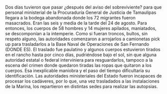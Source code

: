 Dos días tuvieron que pasar ¿después del aviso del sobreviviente? para que personal ministerial de la Procuraduría General de Justicia de Tamaulipas llegara a la bodega abandonada donde los 72 migrantes fueron masacrados. Eran las seis y media de la tarde del 24 de agosto. Para entonces, los cuerpos de 58 hombres y 14 mujeres apilados, maniatados, se descomponían a la intemperie. Como si fueran troncos, bultos, sin respeto alguno, las autoridades comenzaron a arrojarlos a camionetas pick up para trasladarlos a la Base Naval de Operaciones de San Fernando (DONDE ES). El traslado fue paulatino y algunos cuerpos estuvieron tirados en el rancho  hasta por cinco días, pudriéndose bajo el sol, sin que alguna autoridad estatal o federal interviniera para resguardarlos, tampoco a la escena del crimen donde quedaron tiradas las ropas que quitaron a los cuerpos. Esa inexplicable maniobra y el paso del tiempo dificultaría su identificación. 
Las autoridades ministeriales del Estado fueron incapaces de procesar los cadáveres, por lo que, una vez trasladados a las instalaciones de la Marina, los repartieron en distintas sedes para realizar las autopsias. 
